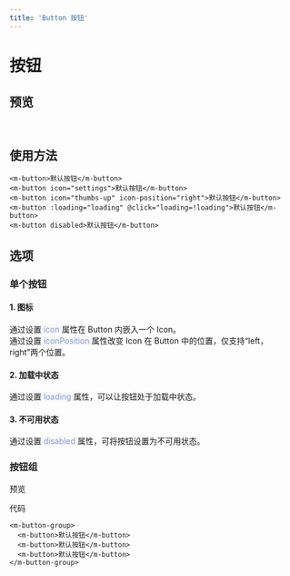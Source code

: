 ```yaml
---
title: 'Button 按钮'
---
```

# 按钮

## 预览
&nbsp;
<ClientOnly>
  <button-demos></button-demos>
</ClientOnly>

## 使用方法
```vue
<m-button>默认按钮</m-button>
<m-button icon="settings">默认按钮</m-button>
<m-button icon="thumbs-up" icon-position="right">默认按钮</m-button>
<m-button :loading="loading" @click="loading=!loading">默认按钮</m-button>
<m-button disabled>默认按钮</m-button>
```

## 选项
### 单个按钮
####  1. 图标
通过设置<span style='color:#8397dc;background-color:#F8F8F8'> icon </span>属性在 Button 内嵌入一个 Icon。  
通过设置<span style='color:#8397dc;background-color:#F8F8F8'> iconPosition </span>属性改变 Icon 在 Button 中的位置，仅支持“left，right”两个位置。
####  2. 加载中状态
通过设置<span style='color:#8397dc;background-color:#F8F8F8'> loading </span>属性，可以让按钮处于加载中状态。
####  3. 不可用状态
通过设置<span style='color:#8397dc;background-color:#F8F8F8'> disabled </span>属性，可将按钮设置为不可用状态。

### 按钮组
预览
<ClientOnly>
    <button-group-demo></button-group-demo>
</ClientOnly>

代码
```vue
<m-button-group>
  <m-button>默认按钮</m-button>
  <m-button>默认按钮</m-button>
  <m-button>默认按钮</m-button>
</m-button-group>
```




